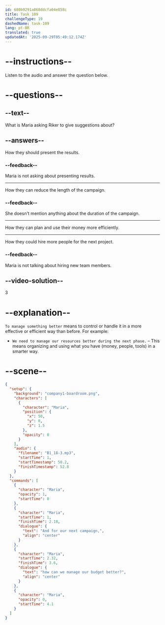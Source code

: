 ```yaml
---
id: 680b9291a868ddcfa04e858c
title: Task 109
challengeType: 19
dashedName: task-109
lang: pt-BR
translated: true
updatedAt: '2025-09-29T05:49:12.174Z'
---
```


<!-- (Audio) Maria: And for our next campaign, how can we manage our budget better? -->

# --instructions--

Listen to the audio and answer the question below.

# --questions--

## --text--

What is Maria asking Riker to give suggestions about?

## --answers--

How they should present the results.

### --feedback--

Maria is not asking about presenting results.

---

How they can reduce the length of the campaign.

### --feedback--

She doesn't mention anything about the duration of the campaign.

---

How they can plan and use their money more efficiently.

---

How they could hire more people for the next project.

### --feedback--

Maria is not talking about hiring new team members.

## --video-solution--

3

# --explanation--

`To manage something better` means to control or handle it in a more effective or efficient way than before. For example:

- `We need to manage our resources better during the next phase.` – This means organizing and using what you have (money, people, tools) in a smarter way.

# --scene--

```json
{
  "setup": {
    "background": "company1-boardroom.png",
    "characters": [
      {
        "character": "Maria",
        "position": {
          "x": 50,
          "y": 0,
          "z": 1.5
        },
        "opacity": 0
      }
    ],
    "audio": {
      "filename": "B1_18-3.mp3",
      "startTime": 1,
      "startTimestamp": 50.2,
      "finishTimestamp": 52.8
    }
  },
  "commands": [
    {
      "character": "Maria",
      "opacity": 1,
      "startTime": 0
    },
    {
      "character": "Maria",
      "startTime": 1,
      "finishTime": 2.18,
      "dialogue": {
        "text": "And for our next campaign,",
        "align": "center"
      }
    },
    {
      "character": "Maria",
      "startTime": 2.32,
      "finishTime": 3.6,
      "dialogue": {
        "text": "how can we manage our budget better?",
        "align": "center"
      }
    },
    {
      "character": "Maria",
      "opacity": 0,
      "startTime": 4.1
    }
  ]
}
```
